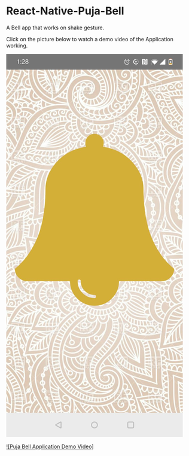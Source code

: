 # React-Native-Puja-Bell
A Bell app that works on shake gesture.

Click on the picture below to watch a demo video of the Application working.


![](BellImage.jpeg)

[![Puja Bell Application Demo Video]](https://youtu.be/PtLw6I0II68)


